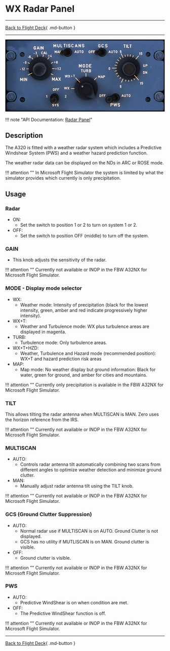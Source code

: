 # WX Radar Panel

---

[Back to Flight Deck](../index.md){ .md-button }

---

![WX Radar Panel](../../../assets/a32nx-briefing/pedestal/WX-radar-Panel.jpg "WX Radar Panel")

!!! note "API Documentation: [Radar Panel](../../a32nx_api.md#wx-radar)"

## Description

The A320 is fitted with a weather radar system which includes a Predictive Windshear System (PWS) and a weather hazard prediction function.

The weather radar data can be displayed on the NDs in ARC or ROSE mode.

!!! attention ""
    In Microsoft Flight Simulator the system is limited by what the simulator provides which currently is only precipitation.

## Usage

### Radar

- ON:
    - Set the switch to position 1 or 2 to turn on system 1 or 2.
- OFF:
    - Set the switch to position OFF (middle) to turn off the system.

### GAIN

- This knob adjusts the sensitivity of the radar.

!!! attention ""
    Currently not available or INOP in the FBW A32NX for Microsoft Flight Simulator.

### MODE - Display mode selector

- WX:
    - Weather mode: Intensity of precipitation (black for the lowest intensity, green, amber and red indicate progressively higher intensity).
- WX+T:
    - Weather and Turbulence mode: WX plus turbulence areas are displayed in magenta.
- TURB:
    - Turbulence mode: Only turbulence areas.
- WX+T+HZD:
    - Weather, Turbulence and Hazard mode (recommended position): WX+T and hazard prediction risk areas
- MAP:
    - Map mode: No weather display but ground information: Black for water, green for ground, and amber for cities and mountains.

!!! attention ""
    Currently only precipitation is available in the FBW A32NX for Microsoft Flight Simulator.

###  TILT

This allows tilting the radar antenna when MULTISCAN is MAN. Zero uses the horizon reference from the IRS.

!!! attention ""
    Currently not available or INOP in the FBW A32NX for Microsoft Flight Simulator.

### MULTISCAN

- AUTO:
    - Controls radar antenna tilt automatically combining two scans from different angles to optimize weather detection and minimize ground clutter.
- MAN:
    - Manually adjust radar antenna tilt using the TILT knob.

!!! attention ""
    Currently not available or INOP in the FBW A32NX for Microsoft Flight Simulator.

### GCS (Ground Clutter Suppression)

- AUTO:
    - Normal radar use if MULTISCAN is on AUTO. Ground Clutter is not displayed.
    - GCS has no utility if MUTLISCAN is on MAN. Ground clutter is visible.
- OFF:
    - Ground clutter is visible.

!!! attention ""
    Currently not available or INOP in the FBW A32NX for Microsoft Flight Simulator.

### PWS

- AUTO:
    - Predictive WindShear is on when condition are met.
- OFF:
    - The Predictive WindShear function is off.

!!! attention ""
    Currently not available or INOP in the FBW A32NX for Microsoft Flight Simulator.

---

[Back to Flight Deck](../index.md){ .md-button }

